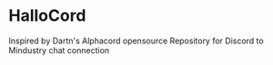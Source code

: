 # HalloCord
Inspired by Dartn's Alphacord opensource Repository for Discord to Mindustry chat connection
